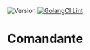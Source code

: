 ![Version](https://img.shields.io/badge/version-0.1.7-orange.svg)
[![GolangCI Lint](https://github.com/keremdokumaci/comandante/actions/workflows/go-lint.yml/badge.svg)](https://github.com/keremdokumaci/comandante/actions/workflows/go-lint.yml)

# Comandante
